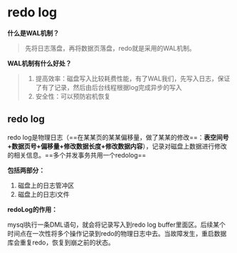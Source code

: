 # redo log

**什么是WAL机制？**

>  先将日志落盘，再将数据页落盘，redo就是采用的WAL机制。

**WAL机制有什么好处？**

> 1. 提高效率：磁盘写入比较耗费性能，有了WAL我们，先写入日志，保证了有了记录，然后由后台线程根据log完成异步的写入
> 2. 安全性：可以预防宕机恢复

## redo log

redo log是物理日志（==在某某页的某某偏移量，做了某某的修改==：**表空间号+数据页号+偏移量+修改数据长度+修改数据内容**），记录对磁盘上数据进行修改的相关信息。==多个并发事务共用一个redolog==

**包括两部分：**

1. 磁盘上的日志管冲区
2. 磁盘上的日志i文件

**redoLog的作用：**

mysql执行一条DML语句，就会将记录写入到redo log buffer里面区。后续某个时间点在一次性将多个操作记录到redo的物理日志中去。当故障发生，重启数据库会重复redo，恢复到崩之前的状态。